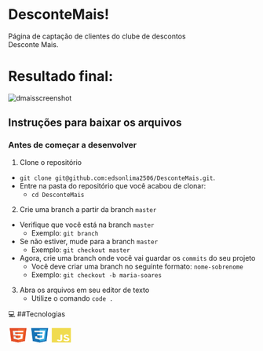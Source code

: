 # DesconteMais!
 <p>
  Página de captação de clientes do clube de descontos <br>
  Desconte Mais.
</p>
<h1>Resultado final: </h1>

![dmaisscreenshot](https://user-images.githubusercontent.com/81549048/136068235-d25d3c6e-6867-45b6-8741-9775abbb2705.png)

## Instruções para baixar os arquivos

### Antes de começar a desenvolver

1. Clone o repositório
  * `git clone git@github.com:edsonlima2506/DesconteMais.git`.
  * Entre na pasta do repositório que você acabou de clonar:
    * `cd DesconteMais`
 
2. Crie uma branch a partir da branch `master`
  * Verifique que você está na branch `master`
    * Exemplo: `git branch`
  * Se não estiver, mude para a branch `master`
    * Exemplo: `git checkout master`
  * Agora, crie uma branch onde você vai guardar os `commits` do seu projeto
    * Você deve criar uma branch no seguinte formato: `nome-sobrenome`
    * Exemplo: `git checkout -b maria-soares`

3. Abra os arquivos em seu editor de texto
   * Utilize o comando `code .` 

💻 ##Tecnologias
<div>
  <img align="center" alt="Edson-HTML" height="30" width="40" src="https://raw.githubusercontent.com/devicons/devicon/master/icons/html5/html5-original.svg">
  <img align="center" alt="Edson-CSS" height="30" width="40" src="https://raw.githubusercontent.com/devicons/devicon/master/icons/css3/css3-original.svg">
   <img align="center" alt="Edson-Js" height="30" width="40" src="https://raw.githubusercontent.com/devicons/devicon/master/icons/javascript/javascript-plain.svg">
</div>
